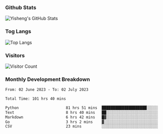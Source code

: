 ### Github Stats
![Yisheng's GitHub Stats](https://github-readme-stats-9qabuvhk1-gongyisheng.vercel.app/api?username=gongyisheng&count_private=true&show_icons=true)
### Tog Langs
![Top Langs](https://github-readme-stats-9qabuvhk1-gongyisheng.vercel.app/api/top-langs/?username=gongyisheng&layout=compact)
### Visitors
![Visitor Count](https://profile-counter.glitch.me/gongyisheng/count.svg)
### Monthly Development Breakdown
<!--START_SECTION:waka-->

```txt
From: 02 June 2023 - To: 02 July 2023

Total Time: 101 hrs 40 mins

Python                     81 hrs 51 mins  ████████████████████░░░░░   80.50 %
Text                       8 hrs 40 mins   ██░░░░░░░░░░░░░░░░░░░░░░░   08.53 %
Markdown                   6 hrs 42 mins   █▓░░░░░░░░░░░░░░░░░░░░░░░   06.60 %
Go                         3 hrs 2 mins    ▓░░░░░░░░░░░░░░░░░░░░░░░░   02.99 %
CSV                        23 mins         ░░░░░░░░░░░░░░░░░░░░░░░░░   00.39 %
```

<!--END_SECTION:waka-->
